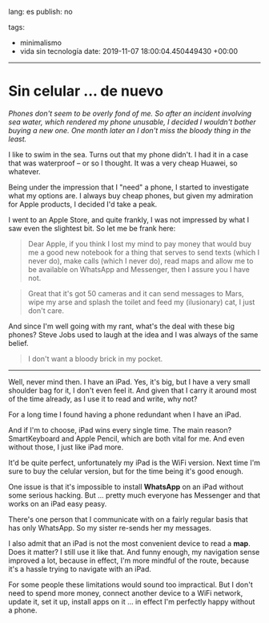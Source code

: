 lang: es
publish: no

tags:
- minimalismo
- vida sin tecnología
date: 2019-11-07 18:00:04.450449430 +00:00

---

# Sin celular ... de nuevo

_Phones don't seem to be overly fond of me. So after an incident involving sea water, which rendered my phone unusable, I decided I wouldn't bother buying a new one. One month later an I don't miss the bloody thing in the least._

I like to swim in the sea. Turns out that my phone didn't. I had it in a case that was waterproof – or so I thought. It was a very cheap Huawei, so whatever.

Being under the impression that I "need" a phone, I started to investigate what my options are. I always buy cheap phones, but given my admiration for Apple products, I decided I'd take a peak.

I went to an Apple Store, and quite frankly, I was not impressed by what I saw even the slightest bit. So let me be frank here:

> Dear Apple, if you think I lost my mind to pay money that would buy me a good new notebook for a thing that serves to send texts (which I never do), make calls (which I never do), read maps and allow me to be available on WhatsApp and Messenger, then I assure you I have not.

> Great that it's got 50 cameras and it can send messages to Mars, wipe my arse and splash the toilet and feed my (ilusionary) cat, I just don't care.

And since I'm well going with my rant, what's the deal with these big phones? Steve Jobs used to laugh at the idea and I was always of the same belief.

> I don't want a bloody brick in my pocket.

---

Well, never mind then. I have an iPad. Yes, it's big, but I have a very small shoulder bag for it, I don't even feel it. And given that I carry it around most of the time already, as I use it to read and write, why not?

For a long time I found having a phone redundant when I have an iPad.

And if I'm to choose, iPad wins every single time. The main reason? SmartKeyboard and Apple Pencil, which are both vital for me. And even without those, I just like iPad more.

It'd be quite perfect, unfortunately my iPad is the WiFi version. Next time I'm sure to buy the celular version, but for the time being it's good enough.

One issue is that it's impossible to install **WhatsApp** on an iPad without some serious hacking. But ... pretty much everyone has Messenger and that works on an iPad easy peasy.

There's one person that I communicate with on a fairly regular basis that has only WhatsApp. So my sister re-sends her my messages.

I also admit that an iPad is not the most convenient device to read a **map**. Does it matter? I still use it like that. And funny enough, my navigation sense improved a lot, because in effect, I'm more mindful of the route, because it's a hassle trying to navigate with an iPad.

For some people these limitations would sound too impractical. But I don't need to spend more money, connect another device to a WiFi network, update it, set it up, install apps on it ... in effect I'm perfectly happy without a phone.
